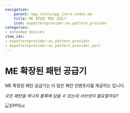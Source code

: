```yaml
---
navigation:
    parent: epp_intro/epp_intro-index.md
    title: ME 확장된 패턴 공급기
    icon: expatternprovider:ex_pattern_provider
categories:
- extended devices
item_ids:
- expatternprovider:ex_pattern_provider
- expatternprovider:ex_pattern_provider_part
---
```


# ME 확장된 패턴 공급기

<Row gap="20">
<BlockImage id="expatternprovider:ex_pattern_provider" scale="8"></BlockImage>
<BlockImage id="expatternprovider:ex_pattern_provider" p:push_direction="up" scale="8"></BlockImage>
<GameScene zoom="8" background="transparent">
  <ImportStructure src="../structure/cable_ex_pattern_provider.snbt"></ImportStructure>
</GameScene>
</Row>

ME 확장된 패턴 공급기는 더 많은 패턴 인벤토리를 제공하는 <ItemLink id="ae2:pattern_provider" />입니다.

*모든 패턴을 하나의 블록에 담을 수 있는데 서브넷이 필요할까요?*

![EPPGui](../pic/epp_gui.png)
